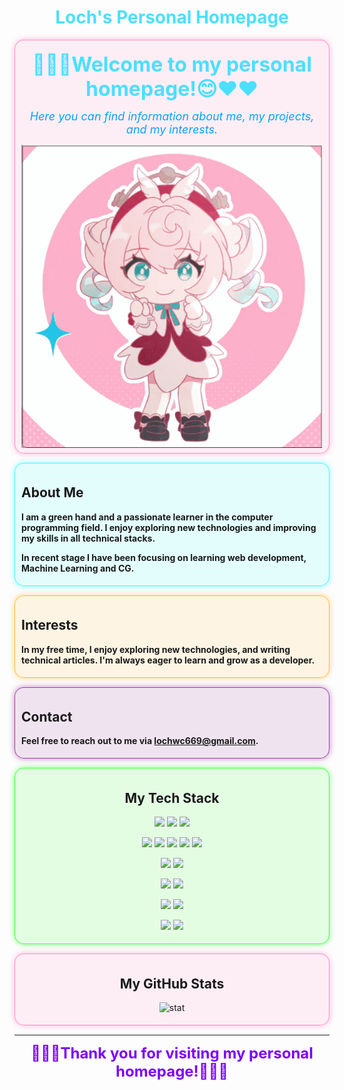 <style>

.highlighted{
    border: 1px solid var(--color);
    background-color: var(--bkgcolor);
    box-shadow: 0 0 10px var(--bxcolor);
    border-radius: 15px; /* 圆角 */
    padding: 5px 10px; /* 内边距 */
    margin: 10px 0 15px; /* 上下外边距 */
}
.highlighted-blue {
  --color: rgba(0, 247, 255, 0.7); /* 蓝色边框，略带透明 */
  --bkgcolor: rgba(0, 247, 255, 0.1); /* 半透明蓝色背景 */
  --bxcolor: rgba(0, 247, 255, 0.5); /* 蓝色光晕 */
}
.highlighted-pink {
  --color: rgba(255, 105, 180, 0.7); /* 粉色边框，略带透明 */
  --bkgcolor: rgba(255, 105, 180, 0.1); /* 半透明粉色背景 */
  --bxcolor: rgba(255, 105, 180, 0.5); /* 粉色光晕 */
}
.highlighted-green {
  --color: rgba(0, 255, 0, 0.7); /* 绿色边框，略带透明 */
  --bkgcolor: rgba(0, 255, 0, 0.1); /* 半透明绿色背景 */
  --bxcolor: rgba(0, 255, 0, 0.5); /* 绿色光晕 */
}
.highlighted-purple {
  --color: rgba(128, 0, 128, 0.7); /* 紫色边框，略带透明 */
  --bkgcolor: rgba(128, 0, 128, 0.1); /* 半透明紫色背景 */
  --bxcolor: rgba(128, 0, 128, 0.5); /* 紫色光晕 */
}
.highlighted-orange {
  --color: rgba(255, 165, 0, 0.7); /* 橙色边框，略带透明 */
  --bkgcolor: rgba(255, 165, 0, 0.1); /* 半透明橙色背景 */
  --bxcolor: rgba(255, 165, 0, 0.5); /* 橙色光晕 */
}

</style>

# **<center><font color="#4cddf0ff">Loch's Personal Homepage</font></center>**

<div style="text-align:center">
<div class="highlighted highlighted-pink">

**<center><font color="#4cddf0ff" size="6">👋👋👋Welcome to my personal homepage!😊❤️❤️</font></center>**

*<center><font size="4" color="#08fa29ff">Here you can find information about me, my projects, and my interests.</font></center>*

<div style="text-align: center;">
    <img src="./imgs/Hyacine.gif" alt="Hyacine">
</div>
</div>



<div class="highlighted highlighted-blue">
<div style="text-align:left">

## About Me

**I am a green hand and a passionate learner in the computer programming field. I enjoy exploring new technologies and improving my skills in all technical stacks.**

**In recent stage I have been focusing on learning web development, Machine Learning and CG.**
</div>
</div>

<div class="highlighted highlighted-orange">
<div style="text-align:left">

## Interests

**In my free time, I enjoy exploring new technologies, and writing technical articles. I'm always eager to learn and grow as a developer.**
</div>
</div>

<div class="highlighted highlighted-purple">
<div style="text-align:left">

## Contact

**Feel free to reach out to me via [lochwc669@gmail.com](mailto:lochwc669@gmail.com).**

</div>
</div>
</div>


<div class="highlighted highlighted-green">
<div style="text-align: center;">

## My Tech Stack
![](https://img.shields.io/badge/ML_Language-Python-27F5EB) ![](https://img.shields.io/badge/ML_Platform-Anaconda-27F5EB) ![](https://img.shields.io/badge/ML_Framework-Pytorch-27F5EB)

![](https://img.shields.io/badge/Frontend_Language-JavaScript-2EED15) ![](https://img.shields.io/badge/Frontend-CSS-2EED15) ![](https://img.shields.io/badge/Frontend-HTML-2EED15) ![](https://img.shields.io/badge/Frontend_Framework-Vue.js-2EED15) ![](https://img.shields.io/badge/Framework-Node.js-2EED15) 

![](https://img.shields.io/badge/Database-MySQL-ED15D7) ![](https://img.shields.io/badge/Database-PostgreSQL-ED15D7) 

![](https://img.shields.io/badge/Backend_Language-Java-8515ED) ![](https://img.shields.io/badge/Backend_Framework-Springboot-8515ED) 

![](https://img.shields.io/badge/CG_Framework-OpenGL-ED8815) ![](https://img.shields.io/badge/CG_Framework-Three.js-ED8815) 

![](https://img.shields.io/badge/Language-C++-1527ED) ![](https://img.shields.io/badge/Language-C-1527ED) 

</div>
</div>

<div class="highlighted highlighted-pink">
<div style="text-align:center">

## My GitHub Stats
![stat](https://github-readme-stats.vercel.app/api?username=Atom112&show_icons=true&theme=radical)
</div>
</div>

---

**<center><font color="#7bf04cff" size="5">🙏🙏🙏Thank you for visiting my personal homepage!🙏🙏🙏</font></center>**